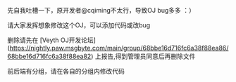先自我吐槽一下，原开发者@cqiming不太行，导致OJ bug多多 ：）

请大家发挥想象修改这个OJ，可以添加代码或改bug

删除请先在 \[Veyth OJ开发论坛](https://nightly.paw.msgbyte.com/main/group/68bbe16d716fc6a38f88ea86/68bbe16d716fc6a38f88ea82) 上报告,得到管理员同意后再删除文件

前后端有分组，请在各自的分组内修改代码

